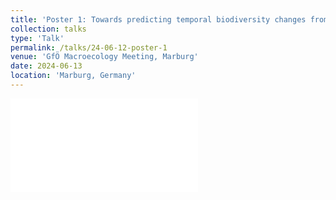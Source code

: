 ```yaml
---
title: 'Poster 1: Towards predicting temporal biodiversity changes from static patterns'
collection: talks
type: 'Talk'
permalink: /talks/24-06-12-poster-1
venue: 'GfÖ Macroecology Meeting, Marburg'
date: 2024-06-13
location: 'Marburg, Germany'
---
```


![Poster Submission](../files/GFÖMacro2024_Poster.pdf)